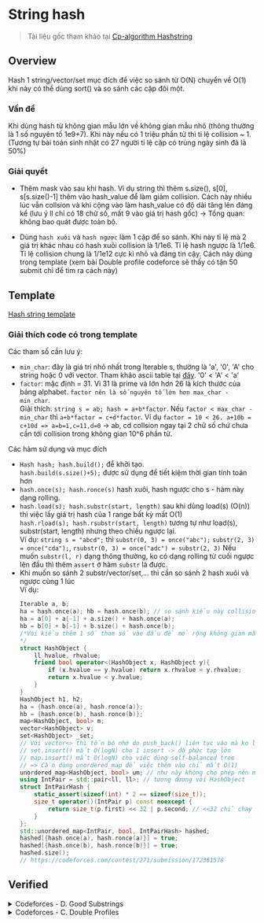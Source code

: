 # String hash
> Tài liệu gốc tham khảo tại [Cp-algorithm Hashstring](https://cp-algorithms.com/string/string-hashing.html#improve-no-collision-probability)

## Overview
Hash 1 string/vector/set mục đích để việc so sánh từ O(N) chuyển về O(1) khi này có thể dùng sort() và so sánh các cặp đôi một.

### Vấn đề
Khi dùng hash từ không gian mẫu lớn về không gian mẫu nhỏ (thông thường là 1 số nguyên tố 1e9+7). Khi này nếu có 1 triệu phần tử thì tỉ lệ collision ~ 1. (Tương tự bài toán sinh nhật có 27 người tỉ lệ cặp có trùng ngày sinh đã là 50%)
### Giải quyết
* Thêm mask vào sau khi hash. Ví dụ string thì thêm s.size(), s[0], s[s.size()-1] thêm vào hash_value để làm giảm collision. Cách này nhiều lúc vẫn collsion và khi cộng vào làm hash_value có độ dài tăng lên đáng kể (lưu ý ll chỉ có 18 chữ số, mất 9 vào giá trị hash gốc) -> Tổng quan: không bao quát được toàn bộ.

* Dùng `hash xuôi` và `hash ngược` làm 1 cặp để so sánh. Khi này tỉ lệ mà 2 giá trị khác nhau có hash xuôi collision là 1/1e6. Tỉ lệ hash ngược là 1/1e6. Tỉ lệ collision chung là 1/1e12 cực kì nhỏ và đáng tin cậy. Cách này dùng trong template (xem bài Double profile codeforce sẽ thấy có tận 50 submit chỉ để tìm ra cách này)

## Template

[Hash string template](https://github.com/conlacda/noteforprofessionals/blob/master/language/C%2B%2B/snippet/hash-string.sublime-snippet)

### Giải thích code có trong template

Các tham số cần lưu ý:
* `min_char`: đây là giá trị nhỏ nhất trong Iterable s, thường là 'a', '0', 'A' cho string hoặc 0 với vector<int>. Tham khảo ascii table tại [đây](https://www.rapidtables.com/code/text/ascii-table.html). '0' < 'A' < 'a'
* `factor`: mặc định = 31. Vì 31 là prime và lớn hơn 26 là kích thước của bảng alphabet. `factor nên là số nguyên tố lớn hơn max_char - min_char`.  
    Giải thích: `string s = ab; hash = a+b*factor`. Nếu `factor < max_char - min_char` thì `a+b*factor = c+d*factor`. Ví dụ `factor = 10 < 26. a+10b = c+10d => a=b=1,c=11,d=0` -> ab, cd collsion ngay tại 2 chữ số chứ chưa cần tới collision trong không gian 10^6 phần tử. 

Các hàm sử dụng và mục đích
* `Hash hash; hash.build();` để khởi tạo.  
    `hash.build(s.size()+5);` được sử dụng để tiết kiệm thời gian tính toán hơn  
* `hash.once(s); hash.ronce(s)` hash xuôi, hash ngược cho s - hàm này dạng rolling.
* `hash.load(s); hash.substr(start, length)` sau khi dùng load(s) (O(n)) thì việc lấy giá trị hash của 1 range bất kỳ mất O(1)  
    `hash.rload(s); hash.rsubstr(start, length)` tương tự như load(s), substr(start, length) nhưng theo chiều ngược lại.  
    Ví dụ: `string s = "abcd";` thì `substr(0, 3) = once("abc");` `substr(2, 3) = once("cda");`, `rsubstr(0, 3) = once("adc") = substr(2, 3)`
    Nếu muốn `substr(l, r)` dạng thông thường, ko có dạng rolling từ cuối ngược lên đầu thì thêm `assert` ở hàm `substr` là được.
* Khi muốn so sánh 2 substr/vector/set,... thì cần so sánh 2 hash xuôi và ngược cùng 1 lúc  
    Ví dụ:
    ```c++
    Iterable a, b;
    ha = hash.once(a); hb = hash.once(b); // so sánh kiểu này collision cực lớn khi có 10^6 cặp (a,b) so sánh với nhau cho dù có tăng mod, thay đổi factor tới đâu. 10^6 cặp trong không gian mẫu 10^12 thì tỉ lệ đã là 1 cặp (a,b) collision
    ha = a[0] + a[-1] + a.size() + hash.once(a);
    hb = b[0] + b[-1] + b.size() + hash.once(b);
    /*Với kiểu thêm 1 số tham số vào đầu để mở rộng không gian mẫu sẽ giải quyết đc với 1 số bài. Đôi khi phải kết hợp với việc thay đổi factor, mod -> không tin cậy, không bao quát được toàn bộ các trường hợp. 
    */
    struct HashObject {
        ll hvalue, rhvalue;
        friend bool operator<(HashObject x, HashObject y){
            if (x.hvalue == y.hvalue) return x.rhvalue < y.rhvalue;
            return x.hvalue < y.hvalue;
        }
    }
    HashObject h1, h2;
    ha = {hash.once(a), hash.ronce(a)};
    hb = {hash.once(b), hash.ronce(b)};
    map<HashObject, bool> m;
    vector<HashObject> v;
    set<HashObject> _set;
    // Với vector<> thì tốn bộ nhớ do push_back() liên tục vào mà ko loại bỏ đi các phần tử trùng nhau đi được luôn
    // set.insert() mất O(logN) cho 1 insert -> độ phức tạp lớn
    // map.insert() mất O(logN) cho việc dùng self-balanced tree
    // => Cần dùng unordered_map để việc thêm vào chỉ mất O(1)
    unordered_map<HashObject, bool> um; // như này không cho phép nên mình sẽ phải tự thêm 1 hash function cho HashObject
    using IntPair = std::pair<ll, ll>; // tương đương với HashObject
    struct IntPairHash {
        static_assert(sizeof(int) * 2 == sizeof(size_t));
        size_t operator()(IntPair p) const noexcept {
            return size_t(p.first) << 32 | p.second; // <<32 chỉ chạy với 64 bit.
        }
    };
    std::unordered_map<IntPair, bool, IntPairHash> hashed;
    hashed[{hash.once(a), hash.ronce(a)}] = true;
    hashed[{hash.once(b), hash.ronce(b)}] = true;
    hashed.size();
    // https://codeforces.com/contest/271/submission/172361578
    ```

## Verified

<details>
    <summary>Codeforces - D. Good Substrings</summary>

```c++
// https://codeforces.com/contest/271/problem/D
// Submission: https://codeforces.com/contest/271/submission/172361578
#include<bits/stdc++.h>

typedef long long ll;
const ll mod = 1e9 + 7;
#define ld long double

using namespace std;

// Copy from nealwu's template - http://www.open-std.org/jtc1/sc22/wg21/docs/papers/2016/p0200r0.html
template<class Fun> class y_combinator_result { Fun fun_; public:template<class T> explicit y_combinator_result(T &&fun): fun_(std::forward<T>(fun)) {} template<class ...Args> decltype(auto) operator()(Args &&...args) { return fun_(std::ref(*this), std::forward<Args>(args)...); }}; template<class Fun> decltype(auto) y_combinator(Fun &&fun) { return y_combinator_result<std::decay_t<Fun>>(std::forward<Fun>(fun)); }

#ifdef DEBUG
#include "debug.cpp"
#else
#define dbg(...)
#endif

template<class Iterable>
class Hash{
private:
    vector<ll> pc;
    ll factor = 31; // factor > num_of_character and is a prime.
    ll length;
    vector<ll> inv;
    string s, rs;
public:
    vector<ll> prefix_hash, rprefix_hash;
    char min_char = 'a'; // xem bảng ascii để lấy ra min_char. Ví dụ string có hoa thường, số -> min_char = '0'
    // a*x ≡ 1 mod m -> find x - xem thêm tại math-compilation snippet
    ll mod_inv(ll a) { ll x, y;auto extended_gcd = [&] (ll a, ll b) -> ll { x = 1; y =0; ll x1 = 0, y1 = 1, a1 = a, b1 = b; while (b1) {ll q = a1 / b1;tie(x, x1) = make_tuple(x1, x - q * x1);tie(y, y1) = make_tuple(y1, y - q * y1);tie(a1, b1) = make_tuple(b1, a1 - q * b1);}return a1;};ll g = extended_gcd(a, mod);if (g != 1) return -1;else x = (x%mod +mod) %mod;return x;}
    Hash(){}
    void build(ll length = 200005){
        // Pre compute 
        ll p = 1;
        for (ll i=0;i<length;i++){
            pc.push_back(p);
            p = (p* factor) % mod;
        }
        for (auto v: pc) inv.push_back(mod_inv(v));
    }
    ll once(Iterable s){
        ll hash_value = 0;
        for (int i=0;i<(int)s.size();i++){
            int v = s[i] - min_char + 1;
            hash_value = (hash_value + 1LL*v*pc[i]) % mod;
        }
        return hash_value; 
    }
    ll ronce(Iterable s){
        reverse(s.begin(), s.end()); // phần này viết giống dạng once nhanh hơn được 1 chút
        return once(s);
    }
    // Precompute O(N) dạng prefix sum để sau tính hash từ l->r với O(1). 
    void load(Iterable s, bool reverse = false){
        vector<ll> *ph;
        string *str;
        if (!reverse) {
            str = &(this->s);
            ph = &prefix_hash;
        } else {
            str = &(this->rs);
            ph = &rprefix_hash;
        }
        *str = s;
        ph->resize(0);
        ph->push_back(0);
        ll hash_value = 0;
        ll start = (!reverse) ? 0 : (int)s.size() -1;
        ll end = (!reverse) ? (int)s.size() : -1;
        ll increment = (!reverse) ? 1 : -1;
        for (int i=start;i!=end;i+=increment){
            int v = str->at(i) - min_char + 1;
            if (!reverse) hash_value = (hash_value + 1LL*v*pc[i]) %mod;
            else hash_value = (hash_value + 1LL*v*pc[s.size()-1-i]) %mod;
            ph->push_back(hash_value);
        }
    }

    // hash dạng rolling substr- tức là nếu start+length>s.size() thì sẽ vòng lại lấy từ đầu đi tiếp
    ll substr(ll start, ll length){
        assert(length <= s.size());
        ll ans = 0;
        if (start + length <= s.size()) {
            ans = (prefix_hash[start + length] - prefix_hash[start] + mod) % mod;
            return (ans * inv[start]) % mod;
        }
        ll start2ssize = (prefix_hash[s.size()] - prefix_hash[start] + mod) % mod;
        start2ssize = (start2ssize * inv[start]) % mod;
        ll zero2end = prefix_hash[length + start - s.size()];
        ans = (start2ssize + zero2end * pc[s.size() -start]) % mod;
        return ans;
    }
    // Đoạn này có thể tách xừ ra thành 2 object Hash. reverse_hash(start, length) = hash(s.size()-1-start, length)
    // Nếu tách ra thì đoạn reverse và đoạn load sẽ gọn hơn và sau dễ chỉnh sửa hơn
    ll rsubstr(ll start, ll length){
        assert(length <= rs.size());
        ll ans = 0;
        start = (ll) rs.size() - 1 - start;
        if (start + length <= rs.size()) {
            ans = (rprefix_hash[start + length] - rprefix_hash[start] + mod) % mod;
            return (ans * inv[start]) % mod;
        }
        ll start2ssize = (rprefix_hash[rs.size()] - rprefix_hash[start] + mod) % mod;
        start2ssize = (start2ssize * inv[start]) % mod;
        ll zero2end = rprefix_hash[length + start - rs.size()];
        ans = (start2ssize + zero2end * pc[rs.size() -start]) % mod;
        return ans;
    }
    ll compare_2substrs(ll start1, ll len1, ll start2, ll len2){
        return -1;
    }
};

using IntPair = std::pair<ll, ll>;
struct IntPairHash {
    static_assert(sizeof(int) * 2 == sizeof(size_t));

    size_t operator()(IntPair p) const noexcept {
        return size_t(p.first) << 32 | p.second;
    }
};
int main(){
    ios::sync_with_stdio(0);
    cin.tie(0);
    #ifdef DEBUG
        freopen("inp.txt", "r", stdin);
        freopen("out.txt", "w", stdout);
    #endif
    string s; cin >> s;
    string ap; cin >> ap;
    int k; cin >> k;
    std::unordered_map<IntPair, bool, IntPairHash> hashed;
    int i=0, j =0;
    int bad = 0;
    Hash<string> hash;
    hash.build(s.size()+5);
    hash.load(s); hash.load(s, true);
    // Dùng 2 pointer để đếm số bad chars
    while (i<s.size()){
        if (ap[s[i] - hash.min_char] == '0') bad++;
        while (bad > k){
            if (ap[s[j] - hash.min_char] == '0') bad--;
            j++;
        }
        for (int z=j;z<=i;z++){
            hashed[{hash.substr(z, i-z+1), hash.rsubstr(i, i-z+1)}] = true;
        }
        i++;
    }
    cout << hashed.size();
    cerr << "Time : " << (double)clock() / (double)CLOCKS_PER_SEC << "s\n";
}
```
</details>

<details>
    <summary>Codeforces - C. Double Profiles</summary>

```c++
// https://codeforces.com/contest/154/problem/C
// https://codeforces.com/contest/154/my
#include<bits/stdc++.h>

typedef long long ll;
const ll mod = 1e9 + 7;
#define ld long double

using namespace std;

// Copy from nealwu's template - http://www.open-std.org/jtc1/sc22/wg21/docs/papers/2016/p0200r0.html
template<class Fun> class y_combinator_result { Fun fun_; public:template<class T> explicit y_combinator_result(T &&fun): fun_(std::forward<T>(fun)) {} template<class ...Args> decltype(auto) operator()(Args &&...args) { return fun_(std::ref(*this), std::forward<Args>(args)...); }}; template<class Fun> decltype(auto) y_combinator(Fun &&fun) { return y_combinator_result<std::decay_t<Fun>>(std::forward<Fun>(fun)); }

#ifdef DEBUG
#include "debug.cpp"
#else
#define dbg(...)
#endif

template<class Iterable>
class Hash{
private:
    vector<ll> pc;
    ll factor = 31; // factor > num_of_character and is a prime.
    ll length;
    vector<ll> inv;
    string s, rs;
public:
    vector<ll> prefix_hash, rprefix_hash;
    char min_char = 0; // xem bảng ascii để lấy ra min_char. Ví dụ string có hoa thường, số -> min_char = '0'
    // a*x ≡ 1 mod m -> find x - xem thêm tại math-compilation snippet
    ll mod_inv(ll a) { ll x, y;auto extended_gcd = [&] (ll a, ll b) -> ll { x = 1; y =0; ll x1 = 0, y1 = 1, a1 = a, b1 = b; while (b1) {ll q = a1 / b1;tie(x, x1) = make_tuple(x1, x - q * x1);tie(y, y1) = make_tuple(y1, y - q * y1);tie(a1, b1) = make_tuple(b1, a1 - q * b1);}return a1;};ll g = extended_gcd(a, mod);if (g != 1) return -1;else x = (x%mod +mod) %mod;return x;}
    Hash(){}
    void build(ll length = 200005){
        // Pre compute 
        ll p = 1;
        for (ll i=0;i<length;i++){
            pc.push_back(p);
            p = (p* factor) % mod;
        }
        for (auto v: pc) inv.push_back(mod_inv(v));
    }
    ll once(Iterable s){
        ll hash_value = 0;
        for (int i=0;i<(int)s.size();i++){
            int v = s[i] - min_char + 1;
            hash_value = (hash_value + 1LL*v*pc[i]) % mod;
        }
        return hash_value; 
    }
    ll ronce(Iterable s){
        reverse(s.begin(), s.end()); // phần này viết giống dạng once nhanh hơn được 1 chút
        return once(s);
    }
    // Precompute O(N) dạng prefix sum để sau tính hash từ l->r với O(1). 
    void load(Iterable s, bool reverse = false){
        vector<ll> *ph;
        string *str;
        if (!reverse) {
            str = &(this->s);
            ph = &prefix_hash;
        } else {
            str = &(this->rs);
            ph = &rprefix_hash;
        }
        *str = s;
        ph->resize(0);
        ph->push_back(0);
        ll hash_value = 0;
        ll start = (!reverse) ? 0 : (int)s.size() -1;
        ll end = (!reverse) ? (int)s.size() : -1;
        ll increment = (!reverse) ? 1 : -1;
        for (int i=start;i!=end;i+=increment){
            int v = str->at(i) - min_char + 1;
            if (!reverse) hash_value = (hash_value + 1LL*v*pc[i]) %mod;
            else hash_value = (hash_value + 1LL*v*pc[s.size()-1-i]) %mod;
            ph->push_back(hash_value);
        }
    }
 
    // hash dạng rolling substr- tức là nếu start+length>s.size() thì sẽ vòng lại lấy từ đầu đi tiếp
    ll substr(ll start, ll length){
        assert(length <= s.size());
        ll ans = 0;
        if (start + length <= s.size()) {
            ans = (prefix_hash[start + length] - prefix_hash[start] + mod) % mod;
            return (ans * inv[start]) % mod;
        }
        ll start2ssize = (prefix_hash[s.size()] - prefix_hash[start] + mod) % mod;
        start2ssize = (start2ssize * inv[start]) % mod;
        ll zero2end = prefix_hash[length + start - s.size()];
        ans = (start2ssize + zero2end * pc[s.size() -start]) % mod;
        return ans;
    }
    // Đoạn này có thể tách xừ ra thành 2 object Hash. reverse_hash(start, length) = hash(s.size()-1-start, length)
    // Nếu tách ra thì đoạn reverse và đoạn load sẽ gọn hơn và sau dễ chỉnh sửa hơn
    ll rsubstr(ll start, ll length){
        assert(length <= rs.size());
        ll ans = 0;
        start = (ll) rs.size() - 1 - start;
        if (start + length <= rs.size()) {
            ans = (rprefix_hash[start + length] - rprefix_hash[start] + mod) % mod;
            return (ans * inv[start]) % mod;
        }
        ll start2ssize = (rprefix_hash[rs.size()] - rprefix_hash[start] + mod) % mod;
        start2ssize = (start2ssize * inv[start]) % mod;
        ll zero2end = rprefix_hash[length + start - rs.size()];
        ans = (start2ssize + zero2end * pc[rs.size() -start]) % mod;
        return ans;
    }
    ll compare_2substrs(ll start1, ll len1, ll start2, ll len2){
        return -1;
    }
};

long long nCr(ll n, ll r) {
    if(r > n - r) r = n - r; // because C(n, r) == C(n, n - r)
    long long ans = 1;
    ll i;
    for(i = 1; i <= r; i++) {
        ans *= n - r + i;
        ans /= i;
    }
    return ans;
}
 
class DSU {
 public:
  vector<int> parent, _rank;
  DSU(int N) {
    this->parent.resize(N);
    this->_rank.resize(N);
    for (int i = 0; i < N; i++) {
      this->make_set(i);
    }
  }
 
  void make_set(int v) {
    this->parent[v] = v;
    this->_rank[v] = 0;
  }
 
  int find_set(int v) {
    if (v == parent[v]) {
      return v;
    }
    return parent[v] = find_set(parent[v]);
  }
 
  void merge_set(int a, int b) {
    a = find_set(a);
    b = find_set(b);
    if (a != b) {
      if (_rank[a] < _rank[b]) {
        swap(a, b);
      }
      parent[b] = a;
      if (_rank[a] == _rank[b]) {
        _rank[a]++;
      }
    }
  }
};
 
struct Object{
    ll v, hvalue, rhvalue;
    bool friend operator<(Object x, Object y){
        if (x.hvalue == y.hvalue) return x.rhvalue < y.rhvalue;
        return x.hvalue < y.hvalue;
    }
    bool friend operator==(Object x, Object y){
        if (x.hvalue == y.hvalue && x.rhvalue == y.rhvalue) return true;
        return false;
    }
};
int main(){
    ios::sync_with_stdio(0);
    cin.tie(0);
    #ifdef DEBUG
        freopen("inp.txt", "r", stdin);
        freopen("out.txt", "w", stdout);
    #endif
    ll n, q;
    cin >> n>>q;
    vector<vector<ll>> g(n);
    for (ll i=0;i<q;i++) {
        ll u, v; cin >> u>> v;u--; v--;
        g[u].push_back(v);
        g[v].push_back(u);
    }
    for (auto &v: g){
        sort(v.begin(), v.end());
    }
    Hash<vector<ll>> hash; hash.build(n+5);
    /*
    Bài này yêu cầu tìm ra số cặp đỉnh (u1, u2) mà có các đỉnh kề giống hệt nhau
    2 đỉnh u1, u2 sẽ là double profile nếu u1, u2 có set(đỉnh kề) bằng nhau
    hoặc nếu u1 nối tới u2 thì set(đỉnh kề + chính nó) bằng nhau
    Ví dụ 1<->2 3<->2 => (1,3) là double profile vì set(kề) = {2}
    1<->2 2<->3 3<->1 => (1,3) là double profile vì set(kề + chính nó) = {1,2,3}.
                        nếu ko tính chính nó thì set(kề 1) = {2, 3}, set(kề 3) = {1,2}
    để so sánh 2 set(vector) với nhau ta dùng hash(vector<>). Khi này chỉ cần sắp xếp NlogN
    là ta có thể đếm được có bao nhiêu đỉnh có set(kề)/set(kề+chính nó) bằng nhau.
    -> Với K đỉnh bằng nhau thì có kC2 cặp double profile
    */
    vector<Object> s_with_itself, s_without_itself;
    for (ll i =0;i<n;i++){
        vector<ll> gi = vector(g[i].begin(), g[i].end());
        s_without_itself.push_back(Object{i, hash.once(gi), hash.ronce(gi)});
        gi.push_back(i);
        sort(gi.begin(), gi.end());
        s_with_itself.push_back(Object{i, hash.once(gi), hash.ronce(gi)});
    }
    DSU dsu(n);
    sort(s_with_itself.begin(), s_with_itself.end());
    sort(s_without_itself.begin(), s_without_itself.end());
    for (ll i=1;i<n;i++){
        if (s_with_itself[i] == s_with_itself[i-1]){
            dsu.merge_set(s_with_itself[i].v, s_with_itself[i-1].v);
        }
        if (s_without_itself[i] == s_without_itself[i-1]){
            dsu.merge_set(s_without_itself[i].v, s_without_itself[i-1].v);
        }
    }
    for (ll i=0;i<n;i++) dsu.find_set(i);
    map<ll, int> m;
    for (int i=0;i<n;i++){
        m[dsu.parent[i]]++;
    }
    ll ans = 0;
    for (auto v: m){
        if (v.second > 1){
            ans += nCr(v.second, 2);
        }
    }
    cout << ans;
    cerr << "Time : " << (double)clock() / (double)CLOCKS_PER_SEC << "s\n";
}
```
</details>